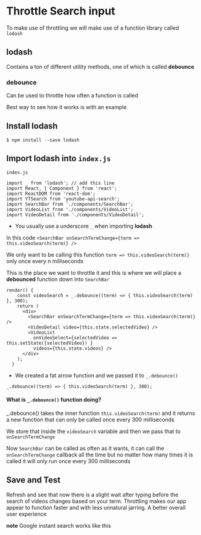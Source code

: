 # Throttle Search input
To make use of throttling we will make use of a function library called `lodash`

## lodash
Contains a ton of different utility methods, one of which is called **debounce**

### debounce
Can be used to throttle how often a function is called

Best way to see how it works is with an example

## Install lodash
`$ npm install --save lodash`

## Import lodash into `index.js`

`index.js`

```
import _ from 'lodash'; // add this line
import React, { Component } from 'react';
import ReactDOM from 'react-dom';
import YTSearch from 'youtube-api-search';
import SearchBar from './components/SearchBar';
import VideoList from './components/VideoList';
import VideoDetail from './components/VideoDetail';
```

* You usually use a underscore `_` when importing **lodash**

In this code `<SearchBar onSearchTermChange={term => this.videoSearch(term)} />`

We only want to be calling this function `term => this.videoSearch(term)}` only once every n milliseconds

This is the place we want to throttle it and this is where we will place a **debounced** function down into `SearchBar`

```
render() {
    const videoSearch = _.debounce((term) => { this.videoSearch(term) }, 300);
    return (
      <div>
        <SearchBar onSearchTermChange={term => this.videoSearch(term)} />
        <VideoDetail video={this.state.selectedVideo} />
        <VideoList
          onVideoSelect={selectedVideo => this.setState({selectedVideo}) }
          videos={this.state.videos} />
      </div>
    );
  }
```

* We created a fat arrow function and we passed it to `_.debounce()`

`_.debounce((term) => { this.videoSearch(term) }, 300);`

#### What is `_.debounce()` function doing?
_.debounce() takes the inner function `this.videoSearch(term)` and it returns a new function that can only be called once every 300 milliseconds

We store that inside the `videoSearch` variable and then we pass that to `onSearchTermChange`

Now `SearchBar` can be called as often as it wants, it can call the `onSearchTermChange` callback all the time but no matter how many times it is called it will only run once every 300 milliseconds

## Save and Test
Refresh and see that now there is a slight wait after typing before the search of videos changes based on your term. Throttling makes our app appear to function faster and with less unnatural jarring. A better overall user experience

**note** Google instant search works like this
